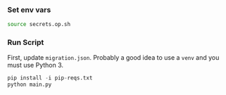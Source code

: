 ### Set env vars

```bash
source secrets.op.sh
```

### Run Script

First, update `migration.json`. Probably a good idea to use a `venv` and you must use Python 3.

```python
pip install -i pip-reqs.txt
python main.py
```

